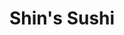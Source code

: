 ---
layout: place
title: "Shin's Sushi"
permalink: /california/san-luis-obispo/shin-s-sushi.html
stateAbbr: CA
stateName: California
cityName: San Luis Obispo
place_id: ChIJHevd-gPx7IARriWqbh-xdfA
photos:
  - name: >-
      places/ChIJHevd-gPx7IARriWqbh-xdfA/photos/AeeoHcLj_RKDf7F6xC8jRSKfRUf3Nn6Oye8q3qgwHqM1qshrEnaYsreOAgEfANkW04q_X_EetcJ1D-sWQmEgJ28OS1DgRFAQEDScioGV7NLbBTK0Pjd5vhnGKHAujFqWkOstprlIbft8N-djqu2_2urRZ_mfytEmva7BFwaTyzX_xuU591JOFb45X8ClG_vA3iiuN5Q3B22UETkACdUvUDm9SANdoBMiagCzXIN-AgTUw_zvgcXyEpUb4rJrkZva3-MULzZ5rmU_yc_kwb2F8G_FQscdKm0u9_dgKJssXq7Jw1YPTg
    widthPx: 3024
    heightPx: 4032
    authorAttributions:
      - displayName: Shin's Sushi
        uri: https://maps.google.com/maps/contrib/104077723619686070014
        photoUri: >-
          https://lh3.googleusercontent.com/a-/ALV-UjWrT2KD39KeeZRK7w-99LVY23BjX60qD0nE_RpWMQiJpMdMGDGh=s100-p-k-no-mo
    flagContentUri: >-
      https://www.google.com/local/imagery/report/?cb_client=maps_api_places.places_api&image_key=!1e10!2sAF1QipMw7d4vtbqToKH3xLR0iR-aDe-m9X6K-7GxeMax&hl=en-US
    googleMapsUri: >-
      https://www.google.com/maps/place//data=!3m4!1e2!3m2!1sAF1QipMw7d4vtbqToKH3xLR0iR-aDe-m9X6K-7GxeMax!2e10!4m2!3m1!1s0x80ecf103faddeb1d:0xf075b11f6eaa25ae
  - name: >-
      places/ChIJHevd-gPx7IARriWqbh-xdfA/photos/AeeoHcLIL-P3F8Kfr1q7NER4u14rYYxtnddi4_T9zvtIsbf0PQCCHrmSvLQddXHfp1NFOPN_lCbCFZqF07-oziA44RSKqCa9jTyTZL0w2LLzX-MbA2Cc7d1kwuoWifxDsa4heWy9nP7K9WnWDhworRGx5FS6EXwwe820CBolDJqftUh3VEaw4T_N6VsujJ_-m6yL_rXdCLbLRHcjj368zbb6rmSYEc91IHXOAJc9-7-tZo2vW-G3Q4EeyMUJgSjI4fXauZQxmjZkfaUCaIYMBNrFAZ1ZRw3v6GQdAZYEEPyCPbAYgw
    widthPx: 4032
    heightPx: 3024
    authorAttributions:
      - displayName: Shin's Sushi
        uri: https://maps.google.com/maps/contrib/104077723619686070014
        photoUri: >-
          https://lh3.googleusercontent.com/a-/ALV-UjWrT2KD39KeeZRK7w-99LVY23BjX60qD0nE_RpWMQiJpMdMGDGh=s100-p-k-no-mo
    flagContentUri: >-
      https://www.google.com/local/imagery/report/?cb_client=maps_api_places.places_api&image_key=!1e10!2sAF1QipM8AsnSHMSgMIDoGlZiqCsjf8jkSrwSKZOwd5t1&hl=en-US
    googleMapsUri: >-
      https://www.google.com/maps/place//data=!3m4!1e2!3m2!1sAF1QipM8AsnSHMSgMIDoGlZiqCsjf8jkSrwSKZOwd5t1!2e10!4m2!3m1!1s0x80ecf103faddeb1d:0xf075b11f6eaa25ae
  - name: >-
      places/ChIJHevd-gPx7IARriWqbh-xdfA/photos/AeeoHcL-EFaTj6_wilfr1n2TWnlt3QhjB0DXP80wwdPeDSXDsArrzf7I694hq16B7D6F-J-rG_ZK5dP63q__6hk1syhpIKgftHX6EVyFrR30zJDmFJmlVXsbAI69qUduY1rkROlHT32qcVJeeoB8datrHxfyOZnYSAXLnO5bElIDBf_PQnFNofuQNeeELj4Bi1sJr9QYwmMSpvUOf0ZI7cG0P6sYNqoZIUct5QQwW7SrfLcJ52ADBLv-Z1dj_8rBwAj8AIiW3bD6bY0JbbSAeh8pZdF8NdkGafVqjsCHj-kMomW7RA
    widthPx: 3024
    heightPx: 4032
    authorAttributions:
      - displayName: Shin's Sushi
        uri: https://maps.google.com/maps/contrib/104077723619686070014
        photoUri: >-
          https://lh3.googleusercontent.com/a-/ALV-UjWrT2KD39KeeZRK7w-99LVY23BjX60qD0nE_RpWMQiJpMdMGDGh=s100-p-k-no-mo
    flagContentUri: >-
      https://www.google.com/local/imagery/report/?cb_client=maps_api_places.places_api&image_key=!1e10!2sAF1QipMYp6awXTqChG9pfbYXNw_HBAwBBLBe2nx6JFmW&hl=en-US
    googleMapsUri: >-
      https://www.google.com/maps/place//data=!3m4!1e2!3m2!1sAF1QipMYp6awXTqChG9pfbYXNw_HBAwBBLBe2nx6JFmW!2e10!4m2!3m1!1s0x80ecf103faddeb1d:0xf075b11f6eaa25ae
  - name: >-
      places/ChIJHevd-gPx7IARriWqbh-xdfA/photos/AeeoHcJBI1XOvIX1V9Ng1zw_Jaqc48017xrApqkhombb4jkBdU4hgnl9DnnECR6YPAK00LixvH1PDw_ZcRluHnGByY-rDoLpIm8_baQPXILKX1Tpxr1gQvJ7BahWHEzQpTxiljfA8GsV2nybJ58fEG23bd2IYS06RfevKnYN5UvMAzTXigRcFUK6qlVkOWWmW9VT6bFYaYiRDwNyvOG8tQBoJ47_ExH-Bj1H0ZJ2aVslFtgZp2hVpxNgHCaVCaGdm0UQBCjLQC1sUj9R06uM2S26KJr02-fz_spx1HlYfepotl4QOFruPz9j0TCKMzo5o3KD8QheEY8VmHtH_zep4yIolY1qLSnA1Hjtc-Mw5E7u61CsKUSWuQLYHsZNQka8AB_gcsstV3_-ByKonLjprBlV8yPVaGjHcJxse-fK787sFp9dv6I-CZ3NDCXyHdUKHKmI
    widthPx: 4320
    heightPx: 3240
    authorAttributions:
      - displayName: Lauren Nguyen
        uri: https://maps.google.com/maps/contrib/108314035851827119202
        photoUri: >-
          https://lh3.googleusercontent.com/a-/ALV-UjWt89CWEegzwr3xlg7U-D7ZzM4SeH1SxhiSkCvEYIarfwnh_2mxjA=s100-p-k-no-mo
    flagContentUri: >-
      https://www.google.com/local/imagery/report/?cb_client=maps_api_places.places_api&image_key=!1e10!2sCIABIhAA3jqzDwq5a2ez-24ADAQ9&hl=en-US
    googleMapsUri: >-
      https://www.google.com/maps/place//data=!3m4!1e2!3m2!1sCIABIhAA3jqzDwq5a2ez-24ADAQ9!2e10!4m2!3m1!1s0x80ecf103faddeb1d:0xf075b11f6eaa25ae
  - name: >-
      places/ChIJHevd-gPx7IARriWqbh-xdfA/photos/AeeoHcKKMhsdw144hdbsvW1Ua9Qq-wQG5uNbneWgs1mrptgagrUr1xi-biTxe5feP_rHWa29tYmvgLSQQwVCAbUCLX1I6Mbxdi6MMq5juFgpNVpSwZSMh4giCoe9kKb5IDhOwRu5Z15E0q4SbkHcdAxiinHgZt9Wduahw5oSA4YnUVRtJTMMX4NB34wNmrDOu34od5gniKq9Yhh_ONDud0hFc3CCKv4rTBuaVaN0z0Vj8hFTR3SdjDFcCg1a13nSdpApXPVmORyiArO0zA0D224q2U64DRD53GT2DTW-3RZ06lsGSImj9Ga8pVXbHMKw6mzt6BKGP_JMK2ImBE1vZ5zHE3_kpbyhFQknm90BMZKcAG-xMLmixPAMdEN97JxbnBCDiWyJyc2DVNXvM6zH4rUV7SyaXveMHqyI41P4Ek9G1l7fpRIv
    widthPx: 3024
    heightPx: 4032
    authorAttributions:
      - displayName: Ivy Ebanks
        uri: https://maps.google.com/maps/contrib/112857961499024253772
        photoUri: >-
          https://lh3.googleusercontent.com/a-/ALV-UjWrL_8tAbSqTSavDirNYZGl_nydXr2wLryM6jgoCMO5bs2I4ZWY=s100-p-k-no-mo
    flagContentUri: >-
      https://www.google.com/local/imagery/report/?cb_client=maps_api_places.places_api&image_key=!1e10!2sCIHM0ogKEICAgIDpmfSA_gE&hl=en-US
    googleMapsUri: >-
      https://www.google.com/maps/place//data=!3m4!1e2!3m2!1sCIHM0ogKEICAgIDpmfSA_gE!2e10!4m2!3m1!1s0x80ecf103faddeb1d:0xf075b11f6eaa25ae
  - name: >-
      places/ChIJHevd-gPx7IARriWqbh-xdfA/photos/AeeoHcILBnHK3CB9-tWro0_tSPWCd6Fdf-6NCnylDwx5283ZYSBPF3yu0W3QYKccjjSAxEEdm2kib1h4tg2OdEh9pHW9lHq6nDKaohIgifQt__t7eODqehjjJpsUBL9t5nfPvufzkIa6VkBgLf16n4q6DodqpMPFyoPlmvJcfr3FdpeZLRw5vTsa5DGMV5Q3XLdh3Ed_dLMIlp_OyyOXWrU40VfervKf6MYwG4AYehURqUiYbbJK6sgtX0AvhqTYRKpweIzepB-YwH_2AOp2Y8VES8-VsYNUuhfyyk-Ut8ujTzPgMg
    widthPx: 3482
    heightPx: 3024
    authorAttributions:
      - displayName: Shin's Sushi
        uri: https://maps.google.com/maps/contrib/104077723619686070014
        photoUri: >-
          https://lh3.googleusercontent.com/a-/ALV-UjWrT2KD39KeeZRK7w-99LVY23BjX60qD0nE_RpWMQiJpMdMGDGh=s100-p-k-no-mo
    flagContentUri: >-
      https://www.google.com/local/imagery/report/?cb_client=maps_api_places.places_api&image_key=!1e10!2sAF1QipNwKUViExQ4l9rzcTp9Q7p3SM9XzyBNJO5IpKsf&hl=en-US
    googleMapsUri: >-
      https://www.google.com/maps/place//data=!3m4!1e2!3m2!1sAF1QipNwKUViExQ4l9rzcTp9Q7p3SM9XzyBNJO5IpKsf!2e10!4m2!3m1!1s0x80ecf103faddeb1d:0xf075b11f6eaa25ae
  - name: >-
      places/ChIJHevd-gPx7IARriWqbh-xdfA/photos/AeeoHcKpQeR-CRKdLX8U30SkjSyQWllATNUeRYrogwNnPiiagC6btcLM0SLtVh9MwykZpjmbm1Zm2o5HlZN2_yoifMkrG9IrHJkMaK1MRortyPJUfNOebZtC7D0eilb6jUHh2hdS7K4CW8in0DVQWpIE5-Q0IooQxnPXxxWO8eylWcdfXD87MmcnHmLMfL55VVE84GqwBA3Ji4YUhufdXvdIWAbRwlAdse2_giWRPg9vZnYnpi-4qR31flxvslvZs4ZyAbawZIaWztCYXtHbZEQuQm0D3G5H2aoVpABNOOlLvs8NcUrWSzidyyz7ixPgF4v59SQPvxQ1rwoLbU8mV-_kBxKASnhABUNeLEg5aV5tIeLTCZ0mNu2V10X2Dl-EpO6-NwLssPYB8nAWNhS0p9Keaips9GndcXaJdmifjr6fdQHaiaUn9TfVRDu0EeR3J3C_
    widthPx: 1606
    heightPx: 1784
    authorAttributions:
      - displayName: Lauren Nguyen
        uri: https://maps.google.com/maps/contrib/108314035851827119202
        photoUri: >-
          https://lh3.googleusercontent.com/a-/ALV-UjWt89CWEegzwr3xlg7U-D7ZzM4SeH1SxhiSkCvEYIarfwnh_2mxjA=s100-p-k-no-mo
    flagContentUri: >-
      https://www.google.com/local/imagery/report/?cb_client=maps_api_places.places_api&image_key=!1e10!2sCIABIhAA3jU35Cingmez-tcAAANF&hl=en-US
    googleMapsUri: >-
      https://www.google.com/maps/place//data=!3m4!1e2!3m2!1sCIABIhAA3jU35Cingmez-tcAAANF!2e10!4m2!3m1!1s0x80ecf103faddeb1d:0xf075b11f6eaa25ae
  - name: >-
      places/ChIJHevd-gPx7IARriWqbh-xdfA/photos/AeeoHcK5X9GWxXlPf-6OBDDgbEsjH8NHA5ZGk0zlYn_of6Nut-lIK5YtNC8BDKD8jcmQDY-x_BPbfa2b63rMv4_4JZzXliKolEDb0A5-gDzRPRCBjY24Ro5upLk7zZDdszZmi0gjuIBkT_IXsAKkIxGS-AARLg-gZVq1ghqSAMBuqABUSkkNgae4eTWt6bBj06xuQskmCfXVJ6kOuNQrAK39MDoyoGRmZwE_2Wut5l_qeP02zfNhyTNjgBaLQaQvTppjwgXq05U4B5m0AQePlQmNnp3fQsffbwSGL-BGw8lpBmmywLOVfqSQRIXGztwth_ghKecAXK3hdYkQfnCAzTK2603iTo8CrvH_ETDRbmL3HAhKu-WYuPuLN2UhdweQeJVuHWy1DAC4B3ebmzOauktO4YWh-82xbxt-vnU7G7_wAhmUl5E2
    widthPx: 4032
    heightPx: 3024
    authorAttributions:
      - displayName: Kyle Campbell
        uri: https://maps.google.com/maps/contrib/101977251099653318247
        photoUri: >-
          https://lh3.googleusercontent.com/a-/ALV-UjUzni38FyOJ-j1g1QZL8n-LSkZ5dI3aWUK_RyRyDWBuOuN3oRlN=s100-p-k-no-mo
    flagContentUri: >-
      https://www.google.com/local/imagery/report/?cb_client=maps_api_places.places_api&image_key=!1e10!2sCIHM0ogKEICAgID6iPXJywE&hl=en-US
    googleMapsUri: >-
      https://www.google.com/maps/place//data=!3m4!1e2!3m2!1sCIHM0ogKEICAgID6iPXJywE!2e10!4m2!3m1!1s0x80ecf103faddeb1d:0xf075b11f6eaa25ae
  - name: >-
      places/ChIJHevd-gPx7IARriWqbh-xdfA/photos/AeeoHcIhmriN4gXQo6dtk1CqPK1Y0TkEH5zbwIUkWuLxUlB6ImlCpVL2QYsSJwvdJnEbEs69qlY86FYxDdVRaW5zozx1xM7WiuHpF1zgCnJGxgFSLZse--KM2lcScccL96ZdEiqhqknITUeHrX2Q56t8tt8PSRA3uDVWam9ATz82mmzalHG7GV5nnQnGDhgEtoUC99WSpUkOB6l2P4ikbP2uc8FWvkWcCK9W8GrldnaJg3bdF03Pg6jfIqpNcrNhF-qLhVup7xRFJTBnYpaUCbwBwj1aJahJ3WjogovOL0sjoXh3pA
    widthPx: 4032
    heightPx: 3024
    authorAttributions:
      - displayName: Shin's Sushi
        uri: https://maps.google.com/maps/contrib/104077723619686070014
        photoUri: >-
          https://lh3.googleusercontent.com/a-/ALV-UjWrT2KD39KeeZRK7w-99LVY23BjX60qD0nE_RpWMQiJpMdMGDGh=s100-p-k-no-mo
    flagContentUri: >-
      https://www.google.com/local/imagery/report/?cb_client=maps_api_places.places_api&image_key=!1e10!2sAF1QipNO9WDrzW9Ieg8i65oqvg-Lr2v11CpWLHUSDHzS&hl=en-US
    googleMapsUri: >-
      https://www.google.com/maps/place//data=!3m4!1e2!3m2!1sAF1QipNO9WDrzW9Ieg8i65oqvg-Lr2v11CpWLHUSDHzS!2e10!4m2!3m1!1s0x80ecf103faddeb1d:0xf075b11f6eaa25ae
  - name: >-
      places/ChIJHevd-gPx7IARriWqbh-xdfA/photos/AeeoHcLzptJlTVfdIxwg9Jil0UwHE8ubr3TZJsLuZBubP8tzkjpyWGnJD1ZHAuOqahR0dlvq1OXwVlc1o6OIHxw6to2IAG2NYuqW5OzrDTWo-ZfR-Wyuq0LGAathJM2OBzM5mCpiKJUS2Do30YUZjL9bcKKt1qhN1SVgl0WhW-OzJEka4ycbnHf7ErrBNSn8uhHvECdkB9_R88emuVOw59rH4R9ZuhgOdF3UfexPwTCWTaqutsF9q8z5acblXJRB1g90NyrPsQ4y7OKvvRq2msBDsitobdSVr5utio3unUM0VNibx3P99RD9MGnuTDVIlukWv3Fg72xv99Cyr4eoYQBgtFHhV3wu8WUswjXiKp3rwumfOrPz_-rKgGnv5rvoUnaLCpxMOv48CEhTbn2rzi71r_oZNOtHsgU569MZVXJ9XsySxgM
    widthPx: 3072
    heightPx: 4080
    authorAttributions:
      - displayName: Michael Hoskison
        uri: https://maps.google.com/maps/contrib/101407555663841357607
        photoUri: >-
          https://lh3.googleusercontent.com/a-/ALV-UjUvSX1cLQgcqXQZ0tM9rvy0LjoiICB4_rhhzOKwXJcykzIlXC-dMA=s100-p-k-no-mo
    flagContentUri: >-
      https://www.google.com/local/imagery/report/?cb_client=maps_api_places.places_api&image_key=!1e10!2sCIHM0ogKEICAgIDOobaVjwE&hl=en-US
    googleMapsUri: >-
      https://www.google.com/maps/place//data=!3m4!1e2!3m2!1sCIHM0ogKEICAgIDOobaVjwE!2e10!4m2!3m1!1s0x80ecf103faddeb1d:0xf075b11f6eaa25ae
address: 1023 Monterey St, San Luis Obispo, CA 93408, USA
street: 1023 Monterey St
city: San Luis Obispo
state: CA
zip: '93408'
country: USA
neighborhood: Downtown Historic District
latitude: '35.281919'
longitude: '-120.660864'
accessibility_options:
  wheelchairAccessibleParking: true
  wheelchairAccessibleEntrance: true
  wheelchairAccessibleRestroom: true
  wheelchairAccessibleSeating: true
business_status: OPERATIONAL
name: Shin's Sushi
google_maps_links:
  directionsUri: >-
    https://www.google.com/maps/dir//''/data=!4m7!4m6!1m1!4e2!1m2!1m1!1s0x80ecf103faddeb1d:0xf075b11f6eaa25ae!3e0
  placeUri: https://maps.google.com/?cid=17326949889936598446
  writeAReviewUri: >-
    https://www.google.com/maps/place//data=!4m3!3m2!1s0x80ecf103faddeb1d:0xf075b11f6eaa25ae!12e1
  reviewsUri: >-
    https://www.google.com/maps/place//data=!4m4!3m3!1s0x80ecf103faddeb1d:0xf075b11f6eaa25ae!9m1!1b1
  photosUri: >-
    https://www.google.com/maps/place//data=!4m3!3m2!1s0x80ecf103faddeb1d:0xf075b11f6eaa25ae!10e5
primary_type: Sushi Restaurant
opening_hours:
  regular: null
  current: null
secondary_opening_hours:
  regular:
    weekdayDescriptions: null
    type: null
  current:
    weekdayDescriptions: null
    type: null
phone: (805) 543-2348
price_level: PRICE_LEVEL_INEXPENSIVE
price_range: $20 &ndash; $30
rating: '4.1'
rating_count: 482
website: https://www.shinssushibar.com/
description: >-
  No-frills sushi spot with diverse menu, affordable prices & daily happy-hour
  specials.
reviews:
  - name: >-
      places/ChIJHevd-gPx7IARriWqbh-xdfA/reviews/ChZDSUhNMG9nS0VJQ0FnSUNmN0xtT1JnEAE
    relativePublishTimeDescription: 3 months ago
    rating: 3
    text:
      text: >-
        The sushi here was… okay. It wasn’t terrible, but it didn’t blow me away
        either. The fish seemed fresh enough, but the flavors were a bit bland,
        and the rice was slightly overcooked. I tried a few rolls, and while
        they were decent they lacked creativity or anything to set them apart.


        The atmosphere was fine. Nothing special but clean and comfortable.
        Service was polite.


        Overall, it’s not a bad spot if you’re craving sushi and don’t have high
        expectations but it’s definitely not somewhere I’d go out of my way for.
      languageCode: en
    originalText:
      text: >-
        The sushi here was… okay. It wasn’t terrible, but it didn’t blow me away
        either. The fish seemed fresh enough, but the flavors were a bit bland,
        and the rice was slightly overcooked. I tried a few rolls, and while
        they were decent they lacked creativity or anything to set them apart.


        The atmosphere was fine. Nothing special but clean and comfortable.
        Service was polite.


        Overall, it’s not a bad spot if you’re craving sushi and don’t have high
        expectations but it’s definitely not somewhere I’d go out of my way for.
      languageCode: en
    authorAttribution:
      displayName: Danny
      uri: https://www.google.com/maps/contrib/100107217982367551858/reviews
      photoUri: >-
        https://lh3.googleusercontent.com/a-/ALV-UjWjFMwmlXgeqED81C332MZtqtDQlFxNFVGxgjyCNRxhp4OCjj4=s128-c0x00000000-cc-rp-mo-ba4
    publishTime: '2024-12-26T22:40:43.277809Z'
    flagContentUri: >-
      https://www.google.com/local/review/rap/report?postId=ChZDSUhNMG9nS0VJQ0FnSUNmN0xtT1JnEAE&d=17924085&t=1
    googleMapsUri: >-
      https://www.google.com/maps/reviews/data=!4m6!14m5!1m4!2m3!1sChZDSUhNMG9nS0VJQ0FnSUNmN0xtT1JnEAE!2m1!1s0x80ecf103faddeb1d:0xf075b11f6eaa25ae
  - name: >-
      places/ChIJHevd-gPx7IARriWqbh-xdfA/reviews/ChZDSUhNMG9nS0VJQ0FnTURBbVpfalhREAE
    relativePublishTimeDescription: 2 months ago
    rating: 5
    text:
      text: >-
        The price is unbelievable as someone who came from LA to SLO especially
        for what I got. The food was amazing and like I already knew that the
        service would be a little slow if I came midday so I was prepared to
        wait a little for the food (it is just because there aren't many people
        midday so there are not that many staff which makes perfect sense). Also
        the plating was beautiful (I was so excited for this though I forgot to
        take a picture ahhh) which was a plus. Everyone working the day I went
        was so nice too (I think it was last Monday 2/2/25). Anyways, will be
        coming here again next time I am in town!
      languageCode: en
    originalText:
      text: >-
        The price is unbelievable as someone who came from LA to SLO especially
        for what I got. The food was amazing and like I already knew that the
        service would be a little slow if I came midday so I was prepared to
        wait a little for the food (it is just because there aren't many people
        midday so there are not that many staff which makes perfect sense). Also
        the plating was beautiful (I was so excited for this though I forgot to
        take a picture ahhh) which was a plus. Everyone working the day I went
        was so nice too (I think it was last Monday 2/2/25). Anyways, will be
        coming here again next time I am in town!
      languageCode: en
    authorAttribution:
      displayName: Mika Wang
      uri: https://www.google.com/maps/contrib/101982079703101898457/reviews
      photoUri: >-
        https://lh3.googleusercontent.com/a-/ALV-UjXNg6hg_PLooQe10lWPN5KuNa97ZBHFqKcHke7_7FNCqpBFWtM=s128-c0x00000000-cc-rp-mo
    publishTime: '2025-02-10T07:06:53.040124Z'
    flagContentUri: >-
      https://www.google.com/local/review/rap/report?postId=ChZDSUhNMG9nS0VJQ0FnTURBbVpfalhREAE&d=17924085&t=1
    googleMapsUri: >-
      https://www.google.com/maps/reviews/data=!4m6!14m5!1m4!2m3!1sChZDSUhNMG9nS0VJQ0FnTURBbVpfalhREAE!2m1!1s0x80ecf103faddeb1d:0xf075b11f6eaa25ae
  - name: >-
      places/ChIJHevd-gPx7IARriWqbh-xdfA/reviews/ChZDSUhNMG9nS0VJQ0FnTURnMHQ3SGJ3EAE
    relativePublishTimeDescription: a month ago
    rating: 1
    text:
      text: >-
        Wanted to do the all you can eat sushi, we were told it was a 40 minute
        wait and had us put our names down on a handmade list. 35 minutes pass
        and we go back just to be told we can not be served due to a private
        party coming in. They are unorganized and unprepared for any sort of big
        rush on the most basic of levels. Their host was flustered and their
        lead unprofessional
      languageCode: en
    originalText:
      text: >-
        Wanted to do the all you can eat sushi, we were told it was a 40 minute
        wait and had us put our names down on a handmade list. 35 minutes pass
        and we go back just to be told we can not be served due to a private
        party coming in. They are unorganized and unprepared for any sort of big
        rush on the most basic of levels. Their host was flustered and their
        lead unprofessional
      languageCode: en
    authorAttribution:
      displayName: Kai Dial
      uri: https://www.google.com/maps/contrib/114852511709528428317/reviews
      photoUri: >-
        https://lh3.googleusercontent.com/a/ACg8ocJfAoIYfOlREDAZjFmMwlbA5YTy-z6iA3IxdPillvK3Gk2myw=s128-c0x00000000-cc-rp-mo
    publishTime: '2025-02-23T17:30:40.513702Z'
    flagContentUri: >-
      https://www.google.com/local/review/rap/report?postId=ChZDSUhNMG9nS0VJQ0FnTURnMHQ3SGJ3EAE&d=17924085&t=1
    googleMapsUri: >-
      https://www.google.com/maps/reviews/data=!4m6!14m5!1m4!2m3!1sChZDSUhNMG9nS0VJQ0FnTURnMHQ3SGJ3EAE!2m1!1s0x80ecf103faddeb1d:0xf075b11f6eaa25ae
  - name: >-
      places/ChIJHevd-gPx7IARriWqbh-xdfA/reviews/ChZDSUhNMG9nS0VJQ0FnSUN2cnJ1bWRREAE
    relativePublishTimeDescription: 4 months ago
    rating: 2
    text:
      text: >-
        My husband and I were disappointed with our experience at this sushi
        restaurant. When we were seated, the floor under our table was dirty,
        which left a bad first impression. We ordered the all-you-can-eat
        option, but no one ever came back to take a second order from us. We had
        to ask for basic items like wasabi and ginger after our sushi finally
        arrived.


        To make matters worse, several people who arrived after us were served
        their food much quicker, making us feel ignored. The staff seemed to
        cater more to younger customers, leaving us feeling overlooked.


        As for the food, it was just okay—nothing special. We ended up not
        eating much due to the poor service and overall experience.
        Unfortunately, I can’t recommend this place based on our visit.
      languageCode: en
    originalText:
      text: >-
        My husband and I were disappointed with our experience at this sushi
        restaurant. When we were seated, the floor under our table was dirty,
        which left a bad first impression. We ordered the all-you-can-eat
        option, but no one ever came back to take a second order from us. We had
        to ask for basic items like wasabi and ginger after our sushi finally
        arrived.


        To make matters worse, several people who arrived after us were served
        their food much quicker, making us feel ignored. The staff seemed to
        cater more to younger customers, leaving us feeling overlooked.


        As for the food, it was just okay—nothing special. We ended up not
        eating much due to the poor service and overall experience.
        Unfortunately, I can’t recommend this place based on our visit.
      languageCode: en
    authorAttribution:
      displayName: Barbara Batugo
      uri: https://www.google.com/maps/contrib/114326239374933556088/reviews
      photoUri: >-
        https://lh3.googleusercontent.com/a-/ALV-UjUmxqf2dqdYxFNbnwRUYU7TDJLPWz3BYZ3V31TdF5saDPZn82W4=s128-c0x00000000-cc-rp-mo-ba3
    publishTime: '2024-12-11T05:55:23.045341Z'
    flagContentUri: >-
      https://www.google.com/local/review/rap/report?postId=ChZDSUhNMG9nS0VJQ0FnSUN2cnJ1bWRREAE&d=17924085&t=1
    googleMapsUri: >-
      https://www.google.com/maps/reviews/data=!4m6!14m5!1m4!2m3!1sChZDSUhNMG9nS0VJQ0FnSUN2cnJ1bWRREAE!2m1!1s0x80ecf103faddeb1d:0xf075b11f6eaa25ae
  - name: >-
      places/ChIJHevd-gPx7IARriWqbh-xdfA/reviews/ChZDSUhNMG9nS0VJQ0FnSURmZzhEell3EAE
    relativePublishTimeDescription: 3 months ago
    rating: 5
    text:
      text: >-
        Wish I knew about this place sooner! Great food. Everything tasted
        fresh.
      languageCode: en
    originalText:
      text: >-
        Wish I knew about this place sooner! Great food. Everything tasted
        fresh.
      languageCode: en
    authorAttribution:
      displayName: Luis Flores
      uri: https://www.google.com/maps/contrib/105812511327550915088/reviews
      photoUri: >-
        https://lh3.googleusercontent.com/a/ACg8ocLYMSWUZTSPF1R5fsMbWbJd-jkIzIl-zVF-YfWa80BvhBnErAg=s128-c0x00000000-cc-rp-mo-ba3
    publishTime: '2025-01-09T17:31:33.846938Z'
    flagContentUri: >-
      https://www.google.com/local/review/rap/report?postId=ChZDSUhNMG9nS0VJQ0FnSURmZzhEell3EAE&d=17924085&t=1
    googleMapsUri: >-
      https://www.google.com/maps/reviews/data=!4m6!14m5!1m4!2m3!1sChZDSUhNMG9nS0VJQ0FnSURmZzhEell3EAE!2m1!1s0x80ecf103faddeb1d:0xf075b11f6eaa25ae
parking_options:
  paidStreetParking: true
  valetParking: false
payment_options:
  acceptsCreditCards: true
  acceptsDebitCards: true
  acceptsCashOnly: false
  acceptsNfc: true
allow_dogs: null
curbside_pickup: false
delivery: null
dine_in: true
good_for_children: null
good_for_groups: true
good_for_sports: null
live_music: false
menu_for_children: false
outdoor_seating: true
reservable: true
restroom: true
serves_beer: true
serves_breakfast: false
serves_brunch: false
serves_cocktails: null
serves_coffee: false
serves_dinner: true
serves_dessert: true
serves_lunch: true
serves_vegetarian_food: true
serves_wine: true
takeout: true

---
